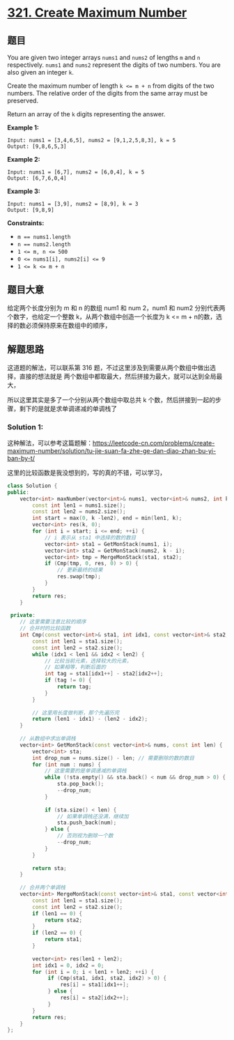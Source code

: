 # [321. Create Maximum Number](https://leetcode-cn.com/problems/create-maximum-number/)

## 题目

You are given two integer arrays `nums1` and `nums2` of lengths `m` and `n` respectively. `nums1` and `nums2` represent the digits of two numbers. You are also given an integer `k`.

Create the maximum number of length `k <= m + n` from digits of the two numbers. The relative order of the digits from the same array must be preserved.

Return an array of the `k` digits representing the answer.

 

**Example 1:**

```
Input: nums1 = [3,4,6,5], nums2 = [9,1,2,5,8,3], k = 5
Output: [9,8,6,5,3]
```

**Example 2:**

```
Input: nums1 = [6,7], nums2 = [6,0,4], k = 5
Output: [6,7,6,0,4]
```

**Example 3:**

```
Input: nums1 = [3,9], nums2 = [8,9], k = 3
Output: [9,8,9]
```

 

**Constraints:**

- `m == nums1.length`
- `n == nums2.length`
- `1 <= m, n <= 500`
- `0 <= nums1[i], nums2[i] <= 9`
- `1 <= k <= m + n`

## 题目大意

给定两个长度分别为 m 和 n 的数组 num1 和 num 2，num1 和 num2 分别代表两个数字，也给定一个整数 k，从两个数组中创造一个长度为 k <= m + n的数，选择的数必须保持原来在数组中的顺序，

## 解题思路

这道题的解法，可以联系第 316 题，不过这里涉及到需要从两个数组中做出选择，直接的想法就是 两个数组中都取最大，然后拼接为最大，就可以达到全局最大，

所以这里其实是多了一个分别从两个数组中取总共 k 个数，然后拼接到一起的步骤，剩下的是就是求单调递减的单调栈了

### Solution 1:

这种解法，可以参考这篇题解：https://leetcode-cn.com/problems/create-maximum-number/solution/tu-jie-suan-fa-zhe-ge-dan-diao-zhan-bu-yi-ban-by-t/

这里的比较函数是我没想到的，写的真的不错，可以学习，

````c++
class Solution {
public:
    vector<int> maxNumber(vector<int>& nums1, vector<int>& nums2, int k) {
        const int len1 = nums1.size();
        const int len2 = nums2.size();
        int start = max(0, k -len2), end = min(len1, k);
        vector<int> res(k, 0);
        for (int i = start; i <= end; ++i) {
            // i 表示从 sta1 中选择的数的数目
            vector<int> sta1 = GetMonStack(nums1, i);
            vector<int> sta2 = GetMonStack(nums2, k - i);
            vector<int> tmp = MergeMonStack(sta1, sta2);
            if (Cmp(tmp, 0, res, 0) > 0) {
                // 更新最终的结果
                res.swap(tmp);
            }
        }
        return res;
    }
    
 private:
    // 这里需要注意比较的顺序
    // 合并时的比较函数
    int Cmp(const vector<int>& sta1, int idx1, const vector<int>& sta2, int idx2) {
        const int len1 = sta1.size();
        const int len2 = sta2.size();
        while (idx1 < len1 && idx2 < len2) {
            // 比较当前元素，选择较大的元素，
            // 如果相等，判断后面的
            int tag = sta1[idx1++] - sta2[idx2++];
            if (tag != 0) {
                return tag;
            }
        }
        
        // 这里用长度做判断，那个先遍历完
        return (len1 - idx1) - (len2 - idx2);
    }
    
    // 从数组中求出单调栈
    vector<int> GetMonStack(const vector<int>& nums, const int len) {
        vector<int> sta;
        int drop_num = nums.size() - len; // 需要删除的数的数目
        for (int num : nums) {
            // 这里需要的是单调递减的单调栈
            while (!sta.empty() && sta.back() < num && drop_num > 0) {
                sta.pop_back();
                --drop_num;
            }
            
            if (sta.size() < len) {
                // 如果单调栈还没满，继续加
                sta.push_back(num);
            } else {
                // 否则视为删除一个数
                --drop_num;
            }
        }
        
        return sta;
    }
    
    // 合并两个单调栈
    vector<int> MergeMonStack(const vector<int>& sta1, const vector<int>& sta2) {
        const int len1 = sta1.size();
        const int len2 = sta2.size();
        if (len1 == 0) {
            return sta2;
        }
        if (len2 == 0) {
            return sta1;
        }
        
        vector<int> res(len1 + len2);
        int idx1 = 0, idx2 = 0;
        for (int i = 0; i < len1 + len2; ++i) {
             if (Cmp(sta1, idx1, sta2, idx2) > 0) {
                 res[i] = sta1[idx1++];
             } else {
                 res[i] = sta2[idx2++];
             }
        }
        return res;
    }
};
````





